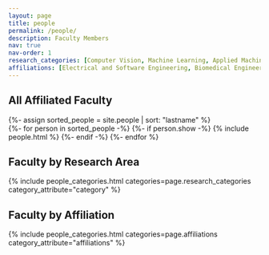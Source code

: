 ```yaml
---
layout: page
title: people
permalink: /people/
description: Faculty Members
nav: true
nav-order: 1
research_categories: [Computer Vision, Machine Learning, Applied Machine Learning, Medical Imaging, AI and Law, Ethical AI, Algorithmic Bias, Environmental Impact of AI, Cybersecurity, Software Engineering, Biometrics, Environmental Monitoring, Generative AI]
affiliations: [Electrical and Software Engineering, Biomedical Engineering, Geomatics Engineering, Faculty of Law, Computer Science, Haskayne School of Business]
---
```


<div class="people">
  <h2 class="grid-title">All Affiliated Faculty</h2>
  {%- assign sorted_people = site.people | sort: "lastname" %}
  <!-- Generate cards for each person -->
  <div class="grid">
    {%- for person in sorted_people -%}
      {%- if person.show -%}
        {% include people.html %}
      {%- endif -%}
    {%- endfor %}
  </div>

  <h2 class="grid-title">Faculty by Research Area</h2>
  {% include people_categories.html categories=page.research_categories category_attribute="category" %}

  <h2 class="grid-title">Faculty by Affiliation</h2>
  {% include people_categories.html categories=page.affiliations category_attribute="affiliations" %}
</div>

